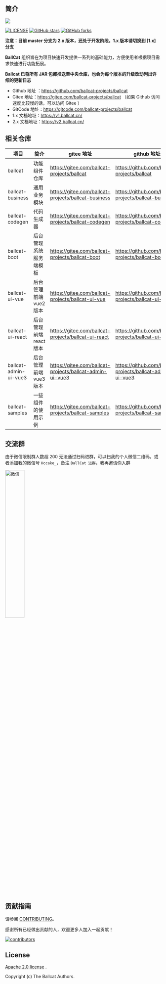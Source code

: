 


## 简介

![](https://hccake-img.oss-cn-shanghai.aliyuncs.com/ballcat/ballcat-doc.png)

[![LICENSE](https://img.shields.io/badge/license-Apache%202-blue)](./LICENSE.txt)
[![GitHub stars](https://img.shields.io/github/stars/ballcat-projects/ballcat.svg?style=social&label=Stars)](https://github.com/ballcat-projects/ballcat/stargazers)
[![GitHub forks](https://img.shields.io/github/forks/ballcat-projects/ballcat.svg?style=social&label=Fork)](https://github.com/ballcat-projects/ballcat/network/members)

**注意：目前 master 分支为 2.x 版本，还处于开发阶段。1.x 版本请切换到 [1.x] 分支**

**BallCat** 组织旨在为项目快速开发提供一系列的基础能力，方便使用者根据项目需求快速进行功能拓展。

**Ballcat 已将所有 JAR 包都推送至中央仓库，也会为每个版本的升级改动列出详细的更新日志**

- Github 地址 ：https://github.com/ballcat-projects/ballcat
- Gitee 地址：https://gitee.com/ballcat-projects/ballcat （如果 Github 访问速度比较慢的话，可以访问 Gitee ）
- GitCode 地址：https://gitcode.com/ballcat-projects/ballcat
- 1.x 文档地址：https://v1.ballcat.cn/ 
- 2.x 文档地址：https://v2.ballcat.cn/


## 相关仓库

| 项目             | 简介              | gitee 地址                                          | github 地址                                          |
| ---------------- |-----------------| --------------------------------------------------- | ---------------------------------------------------- |
| ballcat          | 功能组件仓库          | https://gitee.com/ballcat-projects/ballcat          | https://github.com/ballcat-projects/ballcat          |
| ballcat-business | 通用业务模块        | https://gitee.com/ballcat-projects/ballcat-business     | https://github.com/ballcat-projects/ballcat-business     |
| ballcat-codegen  | 代码生成器           | https://gitee.com/ballcat-projects/ballcat-codegen  | https://github.com/ballcat-projects/ballcat-codegen  |
| ballcat-boot     | 后台管理系统服务端模板        | https://gitee.com/ballcat-projects/ballcat-boot     | https://github.com/ballcat-projects/ballcat-boot     |
| ballcat-ui-vue   | 后台管理前端 vue2 版本  | https://gitee.com/ballcat-projects/ballcat-ui-vue   | https://github.com/ballcat-projects/ballcat-ui-vue   |
| ballcat-ui-react | 后台管理前端 react 版本 | https://gitee.com/ballcat-projects/ballcat-ui-react | https://github.com/ballcat-projects/ballcat-ui-react |
| ballcat-admin-ui-vue3 | 后台管理前端 vue3 版本  | https://gitee.com/ballcat-projects/ballcat-admin-ui-vue3 | https://github.com/ballcat-projects/ballcat-admin-ui-vue3 |
| ballcat-samples  | 一些组件的使用示例            | https://gitee.com/ballcat-projects/ballcat-samples  | https://github.com/ballcat-projects/ballcat-samples  |


## 交流群

由于微信限制群人数超 200 无法通过扫码进群，可以扫我的个人微信二维码，或者添加我的微信号 `Hccake_`，备注 `BallCat 进群`，我再邀请你入群

<img src="https://hccake-img.oss-cn-shanghai.aliyuncs.com/ballcat/wechat-hccake.jpg" alt="微信" width="35%"/>


## 贡献指南

请参阅 [CONTRIBUTING](./CONTRIBUTING.md)。

感谢所有已经做出贡献的人，欢迎更多人加入一起贡献！

<a href="https://github.com/ballcat-projects/ballcat/graphs/contributors">
  <img src="https://contrib.rocks/image?repo=ballcat-projects/ballcat"  alt="contributors"/>
</a>



## License

[Apache 2.0 license](https://www.apache.org/licenses/LICENSE-2.0.html) .

Copyright (c) The Ballcat Authors. 